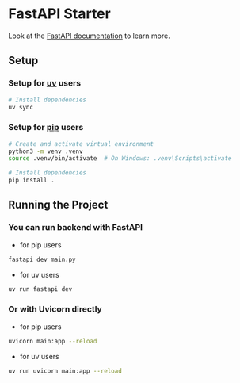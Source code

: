 # FastAPI Starter

Look at the [FastAPI documentation](https://fastapi.tiangolo.com) to learn more.

## Setup

### Setup for [uv](https://docs.astral.sh/uv/) users

```bash
# Install dependencies
uv sync
```

### Setup for [pip](https://pip.pypa.io/en/stable/getting-started/) users

```bash
# Create and activate virtual environment
python3 -m venv .venv
source .venv/bin/activate  # On Windows: .venv\Scripts\activate

# Install dependencies
pip install .
```

## Running the Project

### You can run backend with FastAPI

- for pip users

```bash
fastapi dev main.py
```

- for uv users

```bash
uv run fastapi dev
```

### Or with Uvicorn directly

- for pip users

```bash
uvicorn main:app --reload
```

- for uv users

```bash
uv run uvicorn main:app --reload
```
